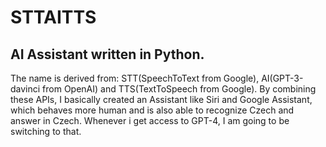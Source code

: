 # STTAITTS

## AI Assistant written in Python.

The name is derived from: STT(SpeechToText from Google), AI(GPT-3-davinci from OpenAI) and TTS(TextToSpeech from Google). By combining these APIs, I basically created an Assistant like Siri and Google Assistant, which behaves more human and is also able to recognize Czech and answer in Czech. Whenever i get access to GPT-4, I am going to be switching to that.